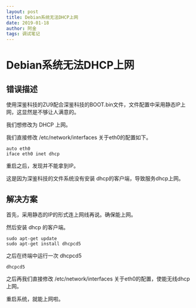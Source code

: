 ```yaml
---
layout: post
title: Debian系统无法DHCP上网
date: 2019-01-18
author: 阿金
tags: 调试笔记
---
```


# Debian系统无法DHCP上网

## 错误描述

使用深鉴科技的ZU9配合深鉴科技的BOOT.bin文件，文件配置中采用静态IP上网，这显然是不够让人满意的。

我们想修改为 DHCP 上网。

我们直接修改 /etc/network/interfaces 关于eth0的配置如下。

```Text
auto eth0
iface eth0 inet dhcp
```

重启之后，发现并不能拿到IP。

这是因为深鉴科技的文件系统没有安装 dhcp的客户端，导致服务dhcp上网。

## 解决方案

首先，采用静态的IP的形式连上网线再说。确保能上网。

然后安装 dhcp 的客户端。

```Shell
sudo apt-get update
sudo apt-get install dhcpcd5
```

之后在终端中运行一次 dhcpcd5

```Shell
dhcpcd5
```

之后再我们直接修改 /etc/network/interfaces 关于eth0的配置，使能无线dhcp上网。

重启系统，就能上网啦。